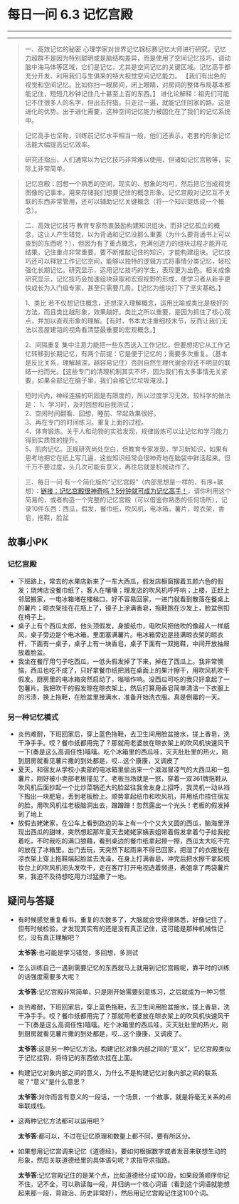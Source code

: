 # 每日一问 6.3 记忆宫殿
---
<!-- toc -->
---

>一、高效记忆的秘密
心理学家对世界记忆锦标赛记忆大师进行研究，记忆力超群不是因为特别聪明或是脑结构差异，而是使用了空间记忆技巧，调动脑中海马体等区域，它们是记忆，尤其是空间记忆的关键区域。记忆高手都充分开发、利用我们与生俱来的特大视觉空间记忆能力。
【我们有出色的视觉和空间记忆。比如你扫一眼房间，闭上眼睛，对房间的整体布局基本都能记住，短短几秒钟记住几十甚至上百的东西。】
进化论解释：祖先们可能记不住很多人的名字，但出去狩猎，只走过一遍，就能记住回家的路。这是进化的优势。出于进化需要，这种空间记忆能力被固化在了我们的记忆系统中。

>记忆高手也坚称，训练前记忆水平相当一般，他们还表示，老套的形象记忆法能大幅提高记忆效率。

>研究还指出，人们通常以为记忆技巧非常难以使用，但诸如记忆宫殿等，实际上非常简单。

>记忆宫殿：回想一个熟悉的空间，现实的、想象的均可，然后把它当成视觉图像的记事本，用来存储我们想要记住的概念形象。记忆宫殿对记忆互不关联的东西非常管用，还可以辅助记忆关键概念（将一个知识提炼成一个概念）。

>二、高效记忆技巧
教育专家热衷鼓励构建知识组块，而非记忆孤立的概念，这让人产生错觉，以为背诵和记忆没那么重要（为什么要背诵书上可以查到的东西呢？），但因为有了重点概念，充满创造力的组块过程才能开花结果，记住重点非常重要，要不断推敲记住的知识，才能构建组块。记忆技巧还可以释放工作记忆空间，能够以独特的逻辑方式将事情分类记忆，轻松强化长期记忆。研究显示，运用记忆技巧的学生，表现更为出色。相关成像研究显示，记忆技巧会加速组块获取和宏观视野的形成，使学习者从新手更快成长为入门级专家，甚至只需要几周。【记忆为组块打下了坚实基础。】

>1、类比
若不仅想记住概念，还想深入理解概念，运用比喻或类比是极好的方法，而且类比越形象，效果越好。类比之所以重要，是因为抓住了核心观点，并加以直观形象的理解。【有时，书本太注重细枝末节，反而让我们无法以高屋建瓴的视角看清楚最重要的宏观概念。】

>2、间隔重复
集中注意力能把一些东西送入工作记忆，但要想把它从工作记忆转移到长期记忆，有两个前提：它是便于记忆的；需要多次重复。（基本是反比关系，理解越深，越容易记住）否则自然生理代谢会将还不明显的联结一扫而光。【这些专门的清理机制其实不坏，因为我们有太多事情无关紧要，如果全部记在脑子里，我们会被记忆垃圾淹没。】

>短时间内，神经连接的巩固是有限度的，所以过度学习无效。较科学的做法是：
>1、学习时，及时回想和自我测试；  
2、空闲时间翻看、回想，睡前、早起效果很好。  
3、再在专门的时间练习。重复上面的过程。  
4、体育锻炼。关于人和动物的实验发现，规律锻炼可以让记忆和学习能力得到实质性的提升。  
5、肌肉记忆。正规研究尚处空白，但教育专家发现，学习新知识，如果有思考地把它在纸上写几遍，这些知识经常会很神奇地在脑袋中鲜活起来。但千万不要过度，头几次可能有意义，再往后就是机械动作了。

>三、每日一问
有一个简化版的“记忆宫殿”（内部思想是一样的，有序+联想）：[链接：记忆宫殿很神奇吗？5分钟就可成为记忆高手！](https://mp.weixin.qq.com/s?__biz=MzI2NzM4NDgyNQ==&mid=2247483765&idx=1&sn=2c8c618ac65277b695fb170176e8e965&chksm=eafee3e3dd896af573b834c5ea027775732651527ea42b2d2dd52137f9ecec85834b24e38349#rd)，请你利用这个简易的，或者构造一个完整的记忆宫殿（可以借鉴你熟悉的任何场所），记录10件东西：西瓜，假发，餐巾纸，吹风机，电冰箱，薯片，晾衣架，香皂，拖鞋，脸盆

## 故事小PK
### 记忆宫殿
 - 下班路上，常去的水果店新来了一车大西瓜，假发店橱窗摆着五颜六色的假发；烧烤店没餐巾纸了，客人在嚷嚷；理发店的吹风机呼呼响；上楼，正赶上邻居搬家，一电冰箱堵在楼梯口，好不容易回家，一进门就看到散落在餐桌上的薯片；晾衣架挂在花瓶上了，镜子上涂满香皂，拖鞋跑在沙发上，脸盆倒扣在椅子上。
 - 桌子上有个西瓜太郎，他头顶假发，身披纸巾，电吹风把他吹的像超人一样威风，桌子旁边是个电冰箱，里面塞满薯片。电冰箱旁边是挂满晾衣架的晾衣杆，下面有一桌子，桌子上有一块香皂，桌子下面有一双拖鞋，中间开放抽屉放着脸盆。
 - 我坐在餐厅用勺子吃西瓜，一低头假发掉了下来，掉在了西瓜上。我非常懊恼，西瓜也吃不成了，只好拿餐巾纸把溅在桌面上的果汁擦干，用吹风机吹干假发。厨房里的电冰箱突然启动了，嗡嗡作响。没西瓜可吃的我只好拿起了一包薯片。我把吹干的假发晾在晾衣架上，然后打算用香皂简单清洁一下衣服上的污渍，换上拖鞋，在脸盆里接满水，准备开始洗衣服。真是倒霉的一天。

### 另一种记忆模式
- 炎热难耐，下班回家后，穿上蓝色拖鞋，去卫生间用脸盆接水，搓上香皂，洗干净手手。哎？餐巾纸都用完了？那就用老婆放在晾衣架上的吹风机快速风干一下(奏是这么高调任性)嘻嘻。吃个冰箱里的西瓜哇，灭灭肚肚里的热火，刚到厨房就看见薯片撒的到处都是，哎…这个康康，又调皮了
- 夏天，和宿友从学校小卖部的电冰箱里偷出来一个滋滋冒凉气的大西瓜和一包薯片，刚好被小卖部老板撞见了。老板当场就是一怒，穿着一双361牌拖鞋从吹风机后面抄起一个比炒菜锅还大的脸盆往我舍友身上招呼，我灵机一动从裆下掏出一块肥皂，丢到老板脸上。顺势拿起纸巾和吹风机，并用纸巾捂住宿友的脸，用吹风机往老板脑洞出去，蹭蹭蹭！忽然露出一个光头！老板的假发掉到了地上
- 放假去姥姥家，在公车上看到路边的车上有一个个又大又圆的西瓜，脑海里浮现出西瓜的甜味，突然想起那年夏天去姥姥家姨表姐带着假发拿着勺子给我挖着吃，不时我吃的满口狼藉，看到桌边的餐巾纸拿起擦一擦，西瓜太大吃不完的放在了冰箱里。出门去玩，天突然下起雨来不得已回家，把湿了的衣服放在凉衣架上穿上拖鞋端起脸盆去洗澡，在身上打满香皂，冲完后把水擦干拿起梳妆台上的吹风机把头发吹干，走在客厅打开电视选着频道，表姐拿了两袋薯片来，我迫不及待想吃用力过猛撒了一地。

## 疑问与答疑
- 有时候感觉重复看书，重复的次数多了，大脑就会觉得很熟悉，好像记住了，但有时候检验，才发现其实有的还是没有真正记住，这可能是那种机械性记忆，没有真正理解吧？  

  **太爷答**:也可能是学习错觉，多回想，多测试
- 怎么训练自己一遇到需要记忆的东西就马上就用到记忆宫殿呢，靠平时的训练的话强度需要多大呢？

  **太爷答**:记忆宫殿非常简单，只是刚开始需要刻意练习，之后就成为一种习惯
- 炎热难耐，下班回家后，穿上蓝色拖鞋，去卫生间用脸盆接水，搓上香皂，洗干净手手。哎？餐巾纸都用完了？那就用老婆放在晾衣架上的吹风机快速风干一下(奏是这么高调任性)嘻嘻。吃个冰箱里的西瓜哇，灭灭肚肚里的热火，刚到厨房就看见薯片撒的到处都是，哎…这个康康，又调皮了。  

  **太爷答**:这是另一种记忆方法，构建记忆对象内部之间的“意义”，记忆宫殿类似于记忆挂钩，将待记的东西依次挂在上面。
- 构建记忆对象内部之间的意义，为什么不是构建记忆对象内部之间的联系呢？“意义”是什么意思？

  **太爷答**:对你而言有意义的一段话，一个场景，一个故事，就是将毫无关系的点串联成线。
- 这两种记忆方法都可以运用吧？

  **太爷答**:都可以，不过在记忆原理和数量上都不同，要有所区分。
- 如果想用记忆宫调来记忆《道德经》，要如何根据数字或者发音来联想生动的形象，然后关联道德经里的具体语句呢？求指导求指路。

  **太爷答**:记忆宫殿记住的是某个点，比如道德经分成100段，如果段落顺序你记不住，记不全，可以熟读每一段，并归纳一个核心词语（看到这个词语就能想起来那一段，背政治、历史非常好），然后用记忆宫殿记住这100个词。
   